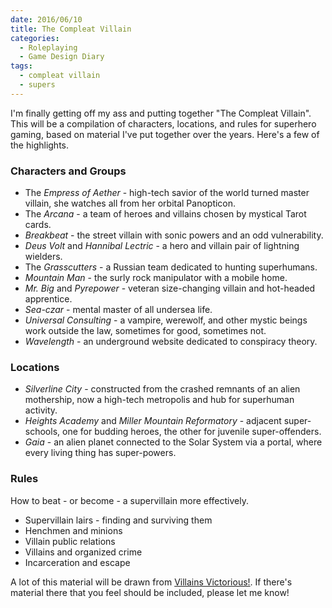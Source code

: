 ```yaml
---
date: 2016/06/10
title: The Compleat Villain
categories:
  - Roleplaying
  - Game Design Diary
tags:
  - compleat villain
  - supers
---
```


I'm finally getting off my ass and putting together "The Compleat Villain".
This will be a compilation of characters, locations, and rules for superhero
gaming, based on material I've put together over the years.
Here's a few of the highlights.

<!-- more -->

### Characters and Groups

* The *Empress of Aether* - high-tech savior of the world turned master villain, she watches all from her orbital Panopticon.
* The *Arcana* - a team of heroes and villains chosen by mystical Tarot cards.
* *Breakbeat* - the street villain with sonic powers and an odd vulnerability.
* *Deus Volt* and *Hannibal Lectric* - a hero and villain pair of lightning wielders.
* The *Grasscutters* - a Russian team dedicated to hunting superhumans.
* *Mountain Man* - the surly rock manipulator with a mobile home.
* *Mr. Big* and *Pyrepower* - veteran size-changing villain and hot-headed apprentice.
* *Sea-czar* - mental master of all undersea life.
* *Universal Consulting* - a vampire, werewolf, and other mystic beings work outside the law, sometimes for good, sometimes not.
* *Wavelength* - an underground website dedicated to conspiracy theory.

### Locations

* *Silverline City* - constructed from the crashed remnants of an alien mothership, now a high-tech metropolis and hub for superhuman activity.
* *Heights Academy* and *Miller Mountain Reformatory* - adjacent super-schools, one for budding heroes, the other for juvenile super-offenders.
* *Gaia* - an alien planet connected to the Solar System via a portal, where every living thing has super-powers.

### Rules

How to beat - or become - a supervillain more effectively.

* Supervillain lairs - finding and surviving them
* Henchmen and minions
* Villain public relations
* Villains and organized crime
* Incarceration and escape

A lot of this material will be drawn from
[Villains Victorious!](http://villainsvictorious.blogspot.com/).
If there's material there that you feel should be included,
please let me know!
